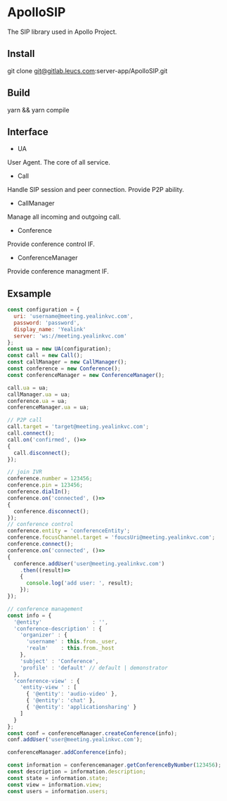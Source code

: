 # ApolloSIP

The SIP library used in Apollo Project.

## Install

  git clone git@gitlab.leucs.com:server-app/ApolloSIP.git

## Build

  yarn && yarn compile

## Interface

* UA

User Agent. The core of all service.

* Call

Handle SIP session and peer connection.
Provide P2P ability.

* CallManager

Manage all incoming and outgoing call.

* Conference

Provide conference control IF.

* ConferenceManager

Provide conference managment IF.

## Exsample

```js
const configuration = {
  uri: 'username@meeting.yealinkvc.com',
  password: 'password',
  display_name: 'Yealink'
  server: 'ws://meeting.yealinkvc.com'
};
const ua = new UA(configuration);
const call = new Call();
const callManager = new CallManager();
const conference = new Conference();
const conferenceManager = new ConferenceManager();

call.ua = ua;
callManager.ua = ua;
conference.ua = ua;
conferenceManager.ua = ua;

// P2P call
call.target = 'target@meeting.yealinkvc.com';
call.connect();
call.on('confirmed', ()=>
{
  call.disconnect();
});

// join IVR
conference.number = 123456;
conference.pin = 123456;
conference.dialIn();
conference.on('connected', ()=>
{
  conference.disconnect();
});
// conference control
conference.entity = 'conferenceEntity';
conference.focusChannel.target = 'foucsUri@meeting.yealinkvc.com';
conference.connect();
conference.on('connected', ()=>
{
  conference.addUser('user@meeting.yealinkvc.com')
    .then((result)=>
    {
      console.log('add user: ', result);
    });
});

// conference management
const info = {
  '@entity'                : '',
  'conference-description' : {
    'organizer' : {
      'username' : this.from._user,
      'realm'    : this.from._host
    },
    'subject' : 'Conference',
    'profile' : 'default' // default | demonstrator
  },
  'conference-view' : {
    'entity-view ' : [
      { '@entity': 'audio-video' },
      { '@entity': 'chat' },
      { '@entity': 'applicationsharing' }
    ]
  }
};
const conf = conferenceManager.createConference(info);
conf.addUser('user@meeting.yealinkvc.com');

conferenceManager.addConference(info);

const information = conferencemanager.getConferenceByNumber(123456);
const description = information.description;
const state = information.state;
const view = information.view;
const users = information.users;
```